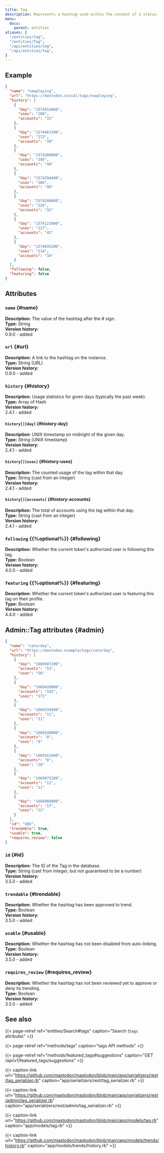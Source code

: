 ```yaml
---
title: Tag
description: Represents a hashtag used within the content of a status.
menu:
  docs:
    parent: entities
aliases: [
  "/entities/tag",
  "/entities/Tag",
  "/api/entities/tag",
  "/api/entities/Tag",
]
---
```


## Example

```json
{
  "name": "nowplaying",
  "url": "https://mastodon.social/tags/nowplaying",
  "history": [
    {
      "day": "1574553600",
      "uses": "200",
      "accounts": "31"
    },
    {
      "day": "1574467200",
      "uses": "272",
      "accounts": "39"
    },
    {
      "day": "1574380800",
      "uses": "345",
      "accounts": "40"
    },
    {
      "day": "1574294400",
      "uses": "366",
      "accounts": "46"
    },
    {
      "day": "1574208000",
      "uses": "226",
      "accounts": "32"
    },
    {
      "day": "1574121600",
      "uses": "217",
      "accounts": "42"
    },
    {
      "day": "1574035200",
      "uses": "214",
      "accounts": "34"
    }
  ],
  "following": false,
  "featuring": false
}
```

## Attributes

### `name` {#name}

**Description:** The value of the hashtag after the # sign.\
**Type:** String\
**Version history:**\
0.9.0 - added

### `url` {#url}

**Description:** A link to the hashtag on the instance.\
**Type:** String (URL)\
**Version history:**\
0.9.0 - added

### `history` {#history}

**Description:** Usage statistics for given days (typically the past week).\
**Type:** Array of Hash\
**Version history:**\
2.4.1 - added

#### `history[][day]` {#history-day}

**Description:** UNIX timestamp on midnight of the given day.\
**Type:** String (UNIX timestamp)\
**Version history:**\
2.4.1 - added

#### `history[][uses]` {#history-uses}

**Description:** The counted usage of the tag within that day.\
**Type:** String (cast from an integer)\
**Version history:**\
2.4.1 - added

#### `history[][accounts]` {#history-accounts}

**Description:** The total of accounts using the tag within that day.\
**Type:** String (cast from an integer)\
**Version history:**\
2.4.1 - added

### `following` {{%optional%}} {#following}

**Description:** Whether the current token's authorized user is following this tag.\
**Type:** Boolean\
**Version history:**\
4.0.0 - added

### `featuring` {{%optional%}} {#featuring}

**Description:** Whether the current token's authorized user is featuring this tag on their profile.\
**Type:** Boolean\
**Version history:**\
4.4.0 - added

## Admin::Tag attributes {#admin}

```json
{
  "name": "caturday",
  "url": "https://mastodon.example/tags/caturday",
  "history": [
    {
      "day": "1669507200",
      "accounts": "53",
      "uses": "56"
    },
    {
      "day": "1669420800",
      "accounts": "142",
      "uses": "171"
    },
    {
      "day": "1669334400",
      "accounts": "11",
      "uses": "11"
    },
    {
      "day": "1669248000",
      "accounts": "8",
      "uses": "9"
    },
    {
      "day": "1669161600",
      "accounts": "8",
      "uses": "20"
    },
    {
      "day": "1669075200",
      "accounts": "11",
      "uses": "11"
    },
    {
      "day": "1668988800",
      "accounts": "17",
      "uses": "22"
    }
  ],
  "id": "802",
  "trendable": true,
  "usable": true,
  "requires_review": false
}
```

### `id` {#id}

**Description:** The ID of the Tag in the database.\
**Type:** String (cast from integer, but not guaranteed to be a number)\
**Version history:**\
3.5.0 - added

### `trendable` {#trendable}

**Description:** Whether the hashtag has been approved to trend.\
**Type:** Boolean\
**Version history:**\
3.5.0 - added

### `usable` {#usable}

**Description:** Whether the hashtag has not been disabled from auto-linking.\
**Type:** Boolean\
**Version history:**\
3.5.0 - added

### `requires_review` {#requires_review}

**Description:** Whether the hashtag has not been reviewed yet to approve or deny its trending.\
**Type:** Boolean\
**Version history:**\
3.5.0 - added

## See also

{{< page-relref ref="entities/Search#tags" caption="Search (`tags` attribute)" >}}

{{< page-relref ref="methods/tags" caption="tags API methods" >}}

{{< page-relref ref="methods/featured_tags#suggestions" caption="GET /api/v1/featured_tags/suggestions" >}}

{{< caption-link url="https://github.com/mastodon/mastodon/blob/main/app/serializers/rest/tag_serializer.rb" caption="app/serializers/rest/tag_serializer.rb" >}}

{{< caption-link url="https://github.com/mastodon/mastodon/blob/main/app/serializers/rest/admin/tag_serializer.rb" caption="app/serializers/rest/admin/tag_serializer.rb" >}}

{{< caption-link url="https://github.com/mastodon/mastodon/blob/main/app/models/tag.rb" caption="app/models/tag.rb" >}}

{{< caption-link url="https://github.com/mastodon/mastodon/blob/main/app/models/trends/history.rb" caption="app/models/trends/history.rb" >}}
